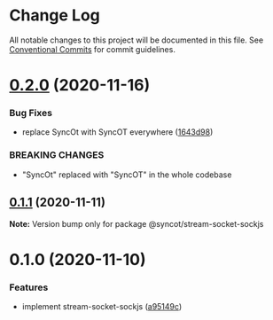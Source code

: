 # Change Log

All notable changes to this project will be documented in this file.
See [Conventional Commits](https://conventionalcommits.org) for commit guidelines.

# [0.2.0](https://github.com/SyncOT/SyncOT/compare/@syncot/stream-socket-sockjs@0.1.1...@syncot/stream-socket-sockjs@0.2.0) (2020-11-16)


### Bug Fixes

* replace SyncOt with SyncOT everywhere ([1643d98](https://github.com/SyncOT/SyncOT/commit/1643d98d22a811444a8992cbfb26598a583a5afd))


### BREAKING CHANGES

* "SyncOt" replaced with "SyncOT" in the whole codebase





## [0.1.1](https://github.com/SyncOT/SyncOT/compare/@syncot/stream-socket-sockjs@0.1.0...@syncot/stream-socket-sockjs@0.1.1) (2020-11-11)

**Note:** Version bump only for package @syncot/stream-socket-sockjs





# 0.1.0 (2020-11-10)


### Features

* implement stream-socket-sockjs ([a95149c](https://github.com/SyncOT/SyncOT/commit/a95149ca58cd16d4758446c77450619de352ab53))
